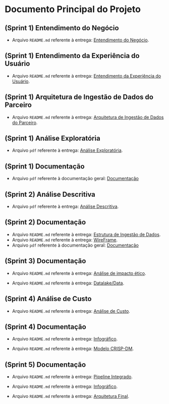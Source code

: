 # Documento Principal do Projeto

## (Sprint 1) Entendimento do Negócio

- Arquivo `README.md` referente à entrega: [Entendimento do Negócio](https://github.com/2023M8T4Inteli/grupo5/blob/dev/documents/Sprint%201/Entendimento%20de%20Nego%CC%81cios.md).

## (Sprint 1) Entendimento da Experiência do Usuário

- Arquivo `README.md` referente à entrega: [Entendimento da Experiência do Usuário](https://github.com/2023M8T4Inteli/grupo5/blob/dev/documents/Sprint%201/Entendimento%20de%20User%20Experience.md).

## (Sprint 1) Arquitetura de Ingestão de Dados do Parceiro

- Arquivo `README.md` referente à entrega: [Arquitetura de Ingestão de Dados do Parceiro](https://github.com/2023M8T4Inteli/grupo5/blob/dev/documents/Sprint%201/Documentac%CC%A7a%CC%83o%20da%20Arquitetura%20de%20Ingesta%CC%83o%20de%20Dado.md).

## (Sprint 1) Análise Exploratória

- Arquivo `pdf` referente à entrega: [Análise Exploratória](https://github.com/2023M8T4Inteli/grupo5/blob/dev/documents/Sprint%201/analise_exploratoria_sprint1_G5%20-%20Jupyter%20Notebook.pdf).

## (Sprint 1) Documentação 
- Arquivo `pdf` referente à documentação geral: [Documentação](https://github.com/2023M8T4Inteli/grupo5/blob/dev/documents/Sprint%201/DOC_M%26C_SOL_V1.docx.pdf)

## (Sprint 2) Análise Descritiva

- Arquivo `pdf` referente à entrega: [Análise Descritiva](https://github.com/2023M8T4Inteli/grupo5/blob/dev/documents/Sprint%202/An%C3%A1lise%20Descritiva%20M%26C.pdf).

## (Sprint 2) Documentação

- Arquivo `README.md` referente à entrega: [Estrutura de Ingestão de Dados](https://github.com/2023M8T4Inteli/grupo5/blob/dev/documents/Sprint%202/Estrutura%20de%20Ingesta%CC%83o%20de%20dados%20com%20Armazenamento.md).
- Arquivo `README.md` referente à entrega: [WireFrame](https://github.com/2023M8T4Inteli/grupo5/blob/dev/documents/Sprint%202/Documentac%CC%A7a%CC%83o%20Wireframe.md).
- Arquivo `pdf` referente à documentação geral: [Documentação](https://github.com/2023M8T4Inteli/grupo5/blob/dev/documents/Sprint%202/DOC_M%26C_SOL_V2.docx.pdf)


## (Sprint 3) Documentação

- Arquivo `README.md` referente à entrega: [Análise de impacto ético](https://github.com/2023M8T4Inteli/grupo5/blob/dev/documents/Sprint%203/Documenta%C3%A7%C3%A3o%20de%20an%C3%A1lise%20de%20impacto%20%C3%A9tico%20-%20M%26C%20Solutions.pdf).

- Arquivo `README.md` referente à entrega: [Datalake/Data](https://github.com/2023M8T4Inteli/grupo5/blob/dev/documents/Sprint%203/Documentacao-Datalake-Datawarehouse.md).
  
## (Sprint 4) Análise de Custo
- Arquivo `README.md` referente à entrega: [Análise de Custo](https://github.com/2023M8T4Inteli/grupo5/blob/dev/documents/Sprint%203/Documenta%C3%A7%C3%A3o%20de%20an%C3%A1lise%20de%20impacto%20%C3%A9tico%20-%20M%26C%20Solutions.pdf).

## (Sprint 4) Documentação
- Arquivo `README.md` referente à entrega: [Infográfico](https://github.com/2023M8T4Inteli/grupo5/blob/dev/documents/Sprint%204/artefato_infografico_metabase.md).

- Arquivo `README.md` referente à entrega: [Modelo CRISP-DM](https://github.com/2023M8T4Inteli/grupo5/blob/dev/documents/Sprint%204/Documenta%C3%A7%C3%A3o%20-%20Prog%20-%20Sprint%204.pdf).

## (Sprint 5) Documentação
- Arquivo `README.md` referente à entrega: [Pipeline Integrado](https://github.com/2023M8T4Inteli/grupo5/blob/dev/documents/Sprint%205/readme_pipeline_integrado.md).
  
- Arquivo `README.md` referente à entrega: [Infográfico](https://github.com/2023M8T4Inteli/grupo5/blob/dev/documents/Sprint%205/readme_pipeline_integrado.md).
  
- Arquivo `README.md` referente à entrega: [Arquitetura Final](https://github.com/2023M8T4Inteli/grupo5/blob/dev/documents/Sprint%205/arquitetura.md).





   




  
